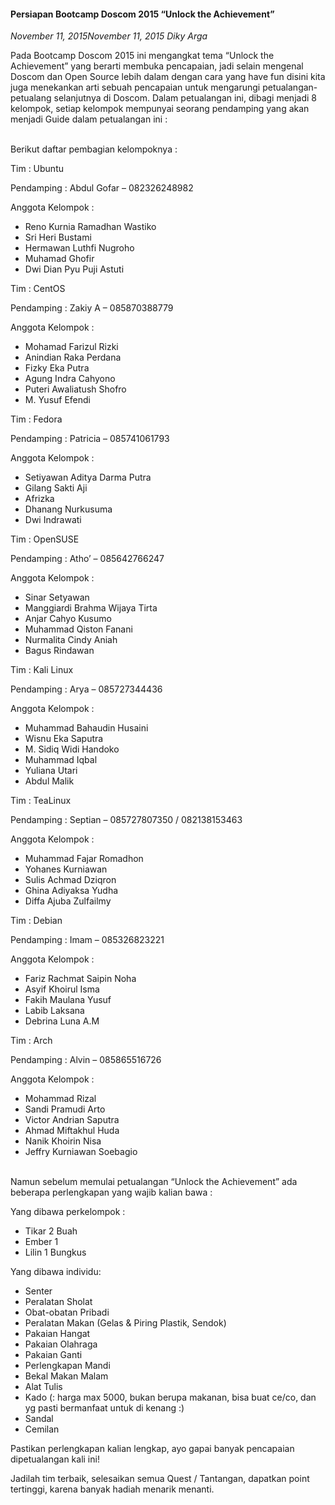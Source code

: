 #### Persiapan Bootcamp Doscom 2015 “Unlock the Achievement”
_November 11, 2015November 11, 2015 Diky Arga_

Pada Bootcamp Doscom 2015 ini mengangkat tema “Unlock the Achievement” yang berarti membuka pencapaian, jadi selain mengenal Doscom dan Open Source lebih dalam dengan cara yang have fun disini kita juga menekankan arti sebuah pencapaian untuk mengarungi petualangan-petualang selanjutnya di Doscom. Dalam petualangan ini, dibagi menjadi 8 kelompok, setiap kelompok mempunyai seorang pendamping yang akan menjadi Guide dalam petualangan ini :

<br>
Berikut daftar pembagian kelompoknya :

Tim : Ubuntu

Pendamping : Abdul Gofar – 082326248982

Anggota Kelompok :

* Reno Kurnia Ramadhan Wastiko
* Sri Heri Bustami
* Hermawan Luthfi Nugroho
* Muhamad Ghofir
* Dwi Dian Pyu Puji Astuti

Tim : CentOS

Pendamping : Zakiy A – 085870388779

Anggota Kelompok :

* Mohamad Farizul Rizki
* Anindian Raka Perdana
* Fizky Eka Putra
* Agung Indra Cahyono
* Puteri Awaliatush Shofro
* M. Yusuf Efendi

Tim : Fedora

Pendamping : Patricia – 085741061793

Anggota Kelompok :

* Setiyawan Aditya Darma Putra
* Gilang Sakti Aji
* Afrizka
* Dhanang Nurkusuma
* Dwi Indrawati

Tim : OpenSUSE

Pendamping : Atho’ – 085642766247

Anggota Kelompok :

* Sinar Setyawan
* Manggiardi Brahma Wijaya Tirta
* Anjar Cahyo Kusumo
* Muhammad Qiston Fanani
* Nurmalita Cindy Aniah
* Bagus Rindawan

Tim : Kali Linux

Pendamping : Arya – 085727344436

Anggota Kelompok :

* Muhammad Bahaudin Husaini
* Wisnu Eka Saputra
* M. Sidiq Widi Handoko
* Muhammad Iqbal
* Yuliana Utari
* Abdul Malik

Tim : TeaLinux

Pendamping : Septian – 085727807350 / 082138153463

Anggota Kelompok :

* Muhammad Fajar Romadhon
* Yohanes Kurniawan
* Sulis Achmad Dziqron
* Ghina Adiyaksa Yudha
* Diffa Ajuba Zulfailmy

Tim : Debian

Pendamping : Imam – 085326823221

Anggota Kelompok :

* Fariz Rachmat Saipin Noha
* Asyif Khoirul Isma
* Fakih Maulana Yusuf
* Labib Laksana
* Debrina Luna A.M

Tim : Arch

Pendamping : Alvin  – 085865516726

Anggota Kelompok :

* Mohammad Rizal
* Sandi Pramudi Arto
* Victor Andrian Saputra
* Ahmad Miftakhul Huda
* Nanik Khoirin Nisa
* Jeffry Kurniawan Soebagio

<br>
Namun sebelum memulai petualangan “Unlock the Achievement” ada beberapa perlengkapan yang wajib kalian bawa :

Yang dibawa perkelompok :

* Tikar 2 Buah
* Ember 1
* Lilin 1 Bungkus

Yang dibawa individu:

* Senter
* Peralatan Sholat
* Obat-obatan Pribadi
* Peralatan Makan (Gelas & Piring Plastik, Sendok)
* Pakaian Hangat
* Pakaian Olahraga
* Pakaian Ganti
* Perlengkapan Mandi
* Bekal Makan Malam
* Alat Tulis
* Kado (: harga max 5000, bukan berupa makanan, bisa buat ce/co, dan yg pasti bermanfaat untuk di kenang :)
* Sandal
* Cemilan

Pastikan perlengkapan kalian lengkap, ayo gapai banyak pencapaian dipetualangan kali ini!

Jadilah tim terbaik, selesaikan semua Quest / Tantangan, dapatkan point tertinggi, karena banyak hadiah menarik menanti.